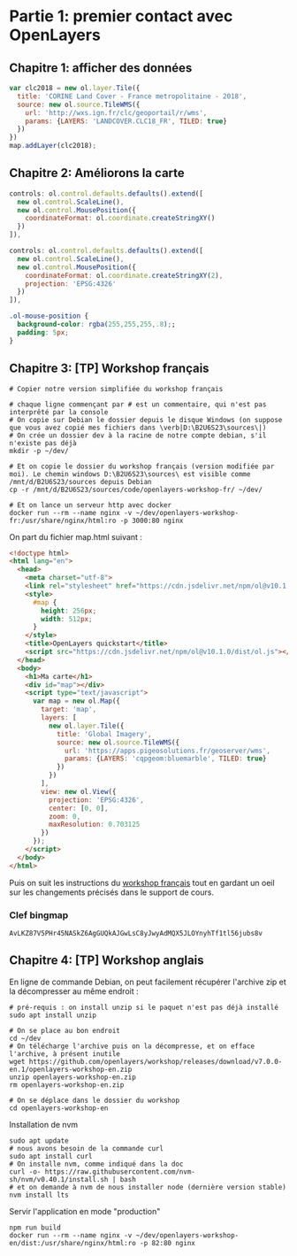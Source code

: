 # Partie 1: premier contact avec OpenLayers
## Chapitre 1: afficher des données
```javascript
var clc2018 = new ol.layer.Tile({
  title: 'CORINE Land Cover - France metropolitaine - 2018',
  source: new ol.source.TileWMS({
    url: 'http://wxs.ign.fr/clc/geoportail/r/wms',
    params: {LAYERS: 'LANDCOVER.CLC18_FR', TILED: true}
  })
})
map.addLayer(clc2018);
```
## Chapitre 2: Améliorons la carte
```javascript
controls: ol.control.defaults.defaults().extend([
  new ol.control.ScaleLine(),
  new ol.control.MousePosition({
    coordinateFormat: ol.coordinate.createStringXY()
  })
]),
```

```javascript
controls: ol.control.defaults.defaults().extend([
  new ol.control.ScaleLine(),
  new ol.control.MousePosition({
    coordinateFormat: ol.coordinate.createStringXY(2),
    projection: 'EPSG:4326'
  })
]),
```

```css
.ol-mouse-position {
  background-color: rgba(255,255,255,.8);;
  padding: 5px;
}
```

## Chapitre 3: [TP] Workshop français

```
# Copier notre version simplifiée du workshop français

# chaque ligne commençant par # est un commentaire, qui n'est pas interprêté par la console
# On copie sur Debian le dossier depuis le disque Windows (on suppose que vous avez copié mes fichiers dans \verb|D:\B2U6S23\sources\|)
# On crée un dossier dev à la racine de notre compte debian, s'il n'existe pas déjà
mkdir -p ~/dev/

# Et on copie le dossier du workshop français (version modifiée par moi). Le chemin windows D:\B2U6S23\sources\ est visible comme /mnt/d/B2U6S23/sources depuis Debian
cp -r /mnt/d/B2U6S23/sources/code/openlayers-workshop-fr/ ~/dev/

# Et on lance un serveur http avec docker
docker run --rm --name nginx -v ~/dev/openlayers-workshop-fr:/usr/share/nginx/html:ro -p 3000:80 nginx
```

On part du fichier map.html suivant :
```html
<!doctype html>
<html lang="en">
  <head>
    <meta charset="utf-8">
    <link rel="stylesheet" href="https://cdn.jsdelivr.net/npm/ol@v10.1.0/ol.css" type="text/css">
    <style>
      #map {
        height: 256px;
        width: 512px;
      }
    </style>
    <title>OpenLayers quickstart</title>
    <script src="https://cdn.jsdelivr.net/npm/ol@v10.1.0/dist/ol.js"></script>
  </head>
  <body>
    <h1>Ma carte</h1>
    <div id="map"></div>
    <script type="text/javascript">
      var map = new ol.Map({
        target: 'map',
        layers: [
          new ol.layer.Tile({
            title: 'Global Imagery',
            source: new ol.source.TileWMS({
              url: 'https://apps.pigeosolutions.fr/geoserver/wms',
              params: {LAYERS: 'cqpgeom:bluemarble', TILED: true}
            })
          })
        ],
        view: new ol.View({
          projection: 'EPSG:4326',
          center: [0, 0],
          zoom: 0,
          maxResolution: 0.703125
        })
      });
    </script>
  </body>
</html>

```
Puis on suit les instructions du [workshop français](https://openlayers.org/workshop/fr/) tout en gardant un oeil sur les changements précisés dans le support de cours.

### Clef bingmap
`AvLKZ87V5PHr45NASkZ6AgGUQkAJGwLsC8yJwyAdMQX5JLOYnyhTf1tl56jubs8v`


## Chapitre 4: [TP] Workshop anglais
En ligne de commande Debian, on peut facilement récupérer l'archive zip et la décompresser au même endroit :
```
# pré-requis : on install unzip si le paquet n'est pas déjà installé
sudo apt install unzip

# On se place au bon endroit
cd ~/dev
# On télécharge l'archive puis on la décompresse, et on efface l'archive, à présent inutile
wget https://github.com/openlayers/workshop/releases/download/v7.0.0-en.1/openlayers-workshop-en.zip
unzip openlayers-workshop-en.zip
rm openlayers-workshop-en.zip

# On se déplace dans le dossier du workshop
cd openlayers-workshop-en
```

Installation de nvm
```
sudo apt update
# nous avons besoin de la commande curl
sudo apt install curl
# On installe nvm, comme indiqué dans la doc
curl -o- https://raw.githubusercontent.com/nvm-sh/nvm/v0.40.1/install.sh | bash
# et on demande à nvm de nous installer node (dernière version stable)
nvm install lts
```

Servir l'application en mode "production"
```
npm run build
docker run --rm --name nginx -v ~/dev/openlayers-workshop-en/dist:/usr/share/nginx/html:ro -p 82:80 nginx
```
